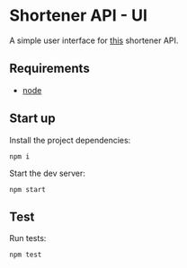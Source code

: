 # Shortener API - UI

A simple user interface for [this][api-url] shortener API.

## Requirements

- [node][node]


## Start up

Install the project dependencies:

```
npm i
```

Start the dev server:

```
npm start
```

## Test

Run tests:

```
npm test
```


[api-url]: https://github.com/CristhianMotoche/shortener-coconut
[node]: https://nodejs.org/
